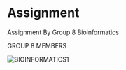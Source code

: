 # Assignment
Assignment By Group 8 Bioinformatics



















GROUP 8 MEMBERS

![BIOINFORMATICS1](https://user-images.githubusercontent.com/94997950/143768611-a3e81d6d-c47d-42be-b6c1-04ca781c3b7c.png)
